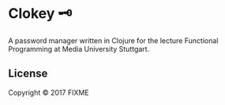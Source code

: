 # Clokey 🗝

A password manager written in Clojure for the lecture Functional Programming at Media University Stuttgart.

## License

Copyright © 2017 FIXME
